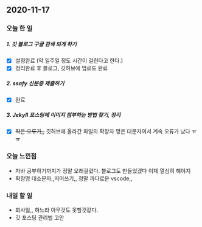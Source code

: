 2020-11-17
--

### 오늘 한 일

##### 1. 깃 블로그 구글 검색 되게 하기

- [x] 설정완료 (약 일주일 정도 시간이 걸린다고 한다.)
- [x] 정리완료 후 블로그, 깃허브에 업로드 완료

##### 2. ssafy 신분증 제출하기
- [x] 완료

##### 3. Jekyll 포스팅에 이미지 첨부하는 방법 찾기, 정리
- [x] ~~작은 오류가,,~~ 
깃허브에 올라간 파일의 확장자 명은 대문자여서 계속 오류가 났다 ㅠㅠ

### 오늘 느낀점
* 자바 공부하기까지가 정말 오래걸렸다. 블로그도 만들었겠다 이제 열심히 해야지
* 확장명 대소문자,,띄어쓰기,, 정말 까다로운 vscode,, 

### 내일 할 일
* 회사일,, 하느라 아무것도 못할것같다.
* 깃 포스팅 관리법 고안



